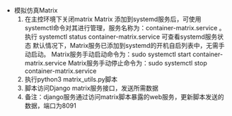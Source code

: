 * 模拟仿真Matrix 
  1. 在主控环境下关闭matrix
      Matrix 添加到systemd服务后，可使用systemctl命令对其进行管理，服务名称为：container-matrix.service 。
        执行 systemctl status container-matrix.service 可查看systemd服务状态
        默认情况下，Matrix服务已添加到systemd的开机自启列表中，无需手动启动。
        Matrix服务手动启动命令为：sudo systemctl start container-matrix.service
        Matrix服务手动停止命令为：sudo systemctl stop container-matrix.service  
  2. 执行python3 matrix_utils.py脚本
  3. 脚本访问Django matrix服务接口，发送所需数据
  4. 备注：django服务通过访问matrix脚本暴露的web服务，更新脚本发送的数据，端口为8091